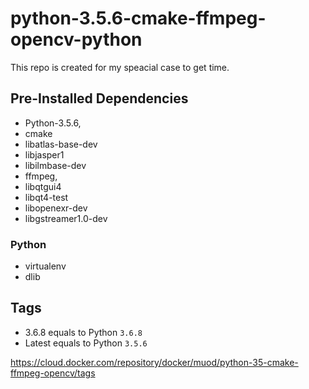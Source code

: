 # python-3.5.6-cmake-ffmpeg-opencv-python

This repo is created for my speacial case to get time. 


## Pre-Installed Dependencies
* Python-3.5.6, 
* cmake 
* libatlas-base-dev 
* libjasper1 
* libilmbase-dev 
* ffmpeg,  
* libqtgui4 
* libqt4-test  
* libopenexr-dev 
* libgstreamer1.0-dev

### Python
* virtualenv
* dlib 

## Tags
 * 3.6.8 equals to Python `3.6.8`
 * Latest equals to Python `3.5.6`
 
https://cloud.docker.com/repository/docker/muod/python-35-cmake-ffmpeg-opencv/tags
